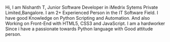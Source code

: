 Hi,
I am Nishanth T, Junior Software Developer in iMedrix Sytems Private Limited,Bangalore. 
I am 2+ Experienced Person in the IT Software Field. I have good Knowledge on Python Scripting and Automation. 
And also Working on Front-End with HTML5, CSS3 and JavaScript.
I am a hardworker Since i have a passionate towards Python language with Good attitude person.
